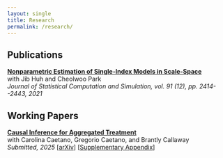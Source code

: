 ```yaml
---
layout: single
title: Research
permalink: /research/
---
```


## Publications

[**Nonparametric Estimation of Single-Index Models in Scale-Space**](https://www.tandfonline.com/doi/abs/10.1080/00949655.2021.1898610) <br /> with Jib Huh and Cheolwoo Park <br />
*Journal of Statistical Computation and Simulation, vol. 91 (12), pp. 2414--2443, 2021*

## Working Papers

[**Causal Inference for Aggregated Treatment**](\files/CCCD_2025.pdf) <br /> with Carolina Caetano, Gregorio Caetano, and Brantly Callaway <br /> 
*Submitted, 2025* [[arXiv](https://arxiv.org/abs/2506.22885)] [[Supplementary Appendix](/files/CCCD_2025_Supplementary_Appendix.pdf)]
